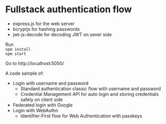 # Fullstack authentication flow

- express.js for the web server
- bcryptjs for hashing passwords
- jwt-js-decode for decoding JWT on sever side

Run <br />
`npm install` <br />
`npm start` <br />

Go to http://localhost:5050/

A code sample of:
- Login with username and password
  - Standard authentication classic flow with username and password
  - Credential Management API for auto login and storing credentials safely on client side
- Federated login with Google
- Login with WebAuthn
  - Identifier-First flow for Web Authentication with passkeys 
